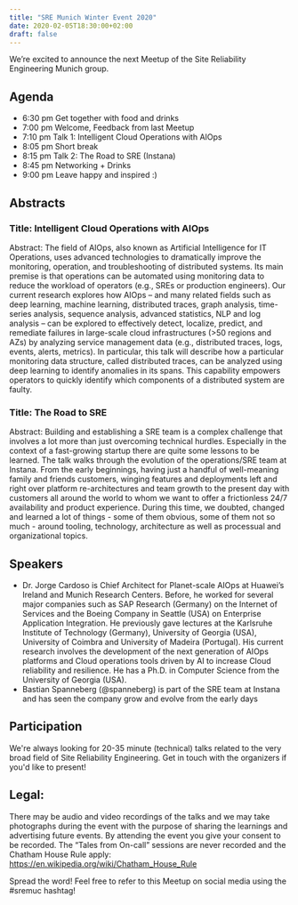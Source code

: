 ```yaml
---
title: "SRE Munich Winter Event 2020"
date: 2020-02-05T18:30:00+02:00
draft: false
---
```


We’re excited to announce the next Meetup of the Site Reliability Engineering Munich group.

## Agenda

* 6:30 pm Get together with food and drinks
* 7:00 pm Welcome, Feedback from last Meetup
* 7:10 pm Talk 1: Intelligent Cloud Operations with AIOps
* 8:05 pm Short break
* 8:15 pm Talk 2: The Road to SRE (Instana)
* 8:45 pm Networking + Drinks
* 9:00 pm Leave happy and inspired :)

## Abstracts

### Title: Intelligent Cloud Operations with AIOps
Abstract: The field of AIOps, also known as Artificial Intelligence for IT Operations, uses advanced technologies to dramatically improve the monitoring, operation, and troubleshooting of distributed systems. Its main premise is that operations can be automated using monitoring data to reduce the workload of operators (e.g., SREs or production engineers). Our current research explores how AIOps – and many related fields such as deep learning, machine learning, distributed traces, graph analysis, time-series analysis, sequence analysis, advanced statistics, NLP and log analysis – can be explored to effectively detect, localize, predict, and remediate failures in large-scale cloud infrastructures (>50 regions and AZs) by analyzing service management data (e.g., distributed traces, logs, events, alerts, metrics). In particular, this talk will describe how a particular monitoring data structure, called distributed traces, can be analyzed using deep learning to identify anomalies in its spans. This capability empowers operators to quickly identify which components of a distributed system are faulty.

### Title: The Road to SRE
Abstract: Building and establishing a SRE team is a complex challenge that involves a lot more than just overcoming technical hurdles. Especially in the context of a fast-growing startup there are quite some lessons to be learned. The talk walks through the evolution of the operations/SRE team at Instana. From the early beginnings, having just a handful of well-meaning family and friends customers, winging features and deployments left and right over platform re-architectures and team growth to the present day with customers all around the world to whom we want to offer a frictionless 24/7 availability and product experience.
During this time, we doubted, changed and learned a lot of things - some of them obvious, some of them not so much - around tooling, technology, architecture as well as processual and organizational topics.

## Speakers

* Dr. Jorge Cardoso is Chief Architect for Planet-scale AIOps at Huawei’s Ireland and Munich Research Centers. Before, he worked for several major companies such as SAP Research (Germany) on the Internet of Services and the Boeing Company in Seattle (USA) on Enterprise Application Integration. He previously gave lectures at the Karlsruhe Institute of Technology (Germany), University of Georgia (USA), University of Coimbra and University of Madeira (Portugal). His current research involves the development of the next generation of AIOps platforms and Cloud operations tools driven by AI to increase Cloud reliability and resilience. He has a Ph.D. in Computer Science from the University of Georgia (USA).
* Bastian Spanneberg (@spanneberg) is part of the SRE team at Instana and has seen the company grow and evolve from the early days

## Participation

We're always looking for 20-35 minute (technical) talks related to the very broad field of Site Reliability Engineering. Get in touch with the organizers if you'd like to present!

## Legal:

There may be audio and video recordings of the talks and we may take photographs during the event with the purpose of sharing the learnings and advertising future events. By attending the event you give your consent to be recorded. The “Tales from On-call” sessions are never recorded and the Chatham House Rule apply: https://en.wikipedia.org/wiki/Chatham_House_Rule

Spread the word! Feel free to refer to this Meetup on social media using the #sremuc hashtag!

